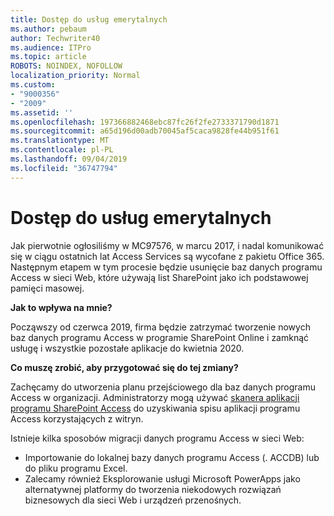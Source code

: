 ```yaml
---
title: Dostęp do usług emerytalnych
ms.author: pebaum
author: Techwriter40
ms.audience: ITPro
ms.topic: article
ROBOTS: NOINDEX, NOFOLLOW
localization_priority: Normal
ms.custom:
- "9000356"
- "2009"
ms.assetid: ''
ms.openlocfilehash: 197366882468ebc87fc26f2fe2733371790d1871
ms.sourcegitcommit: a65d196d00adb70045af5caca9828fe44b951f61
ms.translationtype: MT
ms.contentlocale: pl-PL
ms.lasthandoff: 09/04/2019
ms.locfileid: "36747794"
---
```

# <a name="access-services-retirement"></a>Dostęp do usług emerytalnych

Jak pierwotnie ogłosiliśmy w MC97576, w marcu 2017, i nadal komunikować się w ciągu ostatnich lat Access Services są wycofane z pakietu Office 365. Następnym etapem w tym procesie będzie usunięcie baz danych programu Access w sieci Web, które używają list SharePoint jako ich podstawowej pamięci masowej.

**Jak to wpływa na mnie?**

Począwszy od czerwca 2019, firma będzie zatrzymać tworzenie nowych baz danych programu Access w programie SharePoint Online i zamknąć usługę i wszystkie pozostałe aplikacje do kwietnia 2020.

**Co muszę zrobić, aby przygotować się do tej zmiany?**

Zachęcamy do utworzenia planu przejściowego dla baz danych programu Access w organizacji. Administratorzy mogą używać [skanera aplikacji programu SharePoint Access](https://github.com/SharePoint/PnP-Tools/tree/master/Solutions/SharePoint.AccessApp.Scanner) do uzyskiwania spisu aplikacji programu Access korzystających z witryn.

Istnieje kilka sposobów migracji danych programu Access w sieci Web:

- Importowanie do lokalnej bazy danych programu Access (. ACCDB) lub do pliku programu Excel.
- Zalecamy również Eksplorowanie usługi Microsoft PowerApps jako alternatywnej platformy do tworzenia niekodowych rozwiązań biznesowych dla sieci Web i urządzeń przenośnych.